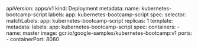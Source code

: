 apiVersion: apps/v1
kind: Deployment
metadata:
  name: kubernetes-bootcamp-script
  labels:
    app: kubernetes-bootcamp-script
spec:
  selector:
    matchLabels:
      app: kubernetes-bootcamp-script
  replicas: 1
  template:
    metadata:
      labels:
        app: kubernetes-bootcamp-script
    spec:
      containers:
        - name: master
          image: gcr.io/google-samples/kubernetes-bootcamp:v1
          ports:
          - containerPort: 8080